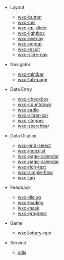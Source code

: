 - Layout
    - [wxc-button](../packages/wxc-button/)
    - [wxc-cell](../packages/wxc-cell/)
    - [wxc-ep-slider](../packages/wxc-ep-slider/)
    - [wxc-lightbox](../packages/wxc-lightbox/)
    - [wxc-overlay](../packages/wxc-overlay/)
    - [wxc-popup](../packages/wxc-popup/)
    - [wxc-result](../packages/wxc-result/)
    - [wxc-slide-nav](../packages/wxc-slide-nav/)

- Navigator
    - [wxc-minibar](../packages/wxc-minibar/)
    - [wxc-tab-page](../packages/wxc-tab-page/)
 
- Data Entry
    - [wxc-checkbox](../packages/wxc-checkbox/)
    - [wxc-countdown](../packages/wxc-countdown/)
    - [wxc-radio](../packages/wxc-radio/)
    - [wxc-slider-bar](../packages/wxc-slider-bar/)
    - [wxc-stepper](../packages/wxc-stepper/)
    - [wxc-searchbar](../packages/wxc-searchbar/)
    
- Data Display
    - [wxc-grid-select](../packages/wxc-grid-select/)
    - [wxc-indexlist](../packages/wxc-indexlist/)
    - [wxc-page-calendar](../packages/wxc-page-calendar/)
    - [wxc-page-calendar](../packages/wxc-page-calendar/)
    - [wxc-rich-text](../packages/wxc-rich-text/)
    - [wxc-simple-flow](../packages/wxc-simple-flow/)
    - [wxc-tag](../packages/wxc-tag/)
    
- Feedback
    - [wxc-dialog](../packages/wxc-dialog/)
    - [wxc-loading](../packages/wxc-loading/)
    - [wxc-mask](../packages/wxc-mask/)
    - [wxc-progress](../packages/wxc-progress/)
    
- Game
   - [wxc-lottery-rain](../packages/wxc-lottery-rain/) 
   
- Service
   - [utils](../packages/utils/) 
